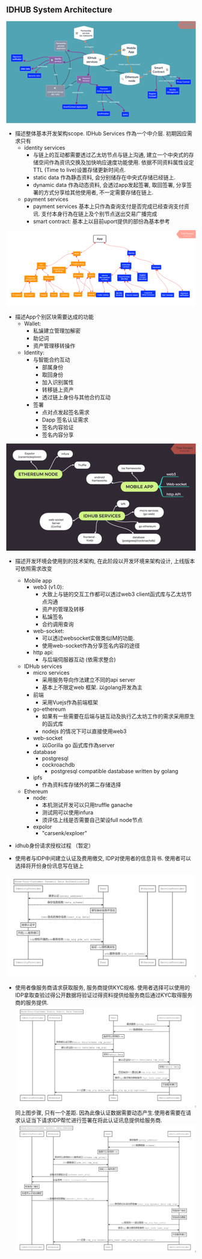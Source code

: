 ## IDHUB System Architecture

![img](assets/IDHub_services.png)

* 描述整体基本开发架构scope. IDHub Services 作為一个中介层. 初期因应需求只有
  * identity services
    * 与链上的互动都需要透过乙太坊节点与链上沟通, 建立一个中央式的存储空间作為资讯交换及加快响应速度功能使用. 依据不同资料属性设定TTL (Time to live)设置存储更新时间点.
    * static data 作為静态资料, 会分别储存在中央式存储已经链上.
    * dynamic data 作為动态资料, 会透过app发起签署, 取回签署, 分享签署的方式分享给其他使用者, 不一定需要存储在链上.
  * payment services
    * payment services 基本上只作為查询支付是否完成已经查询支付资讯. 支付本身行為在链上及个别节点送出交易广播完成
    * smart contract: 基本上以目前uport提供的部份為基本参考

![img](assets/App.png)

* 描述App个别区块需要达成的功能
  * Wallet:
    * 私讑建立管理加解密
    * 助记词
    * 资产管理移转操作
  * Identity:
    * 与智能合约互动
      * 部属身份
      * 取回身份
      * 加入识别属性
      * 转移链上资产
      * 透过链上身份与其他合约互动
    * 签署
      * 点对点发起签名需求
      * Dapp 签名认证需求
      * 签名内容验证
      * 签名内容分享

![img](assets/Dev_tool_set.png)

* 描述开发环境会使用到的技术架构, 在此阶段以开发环境来架构设计, 上线版本可依照需求改变
  * Mobile app
    * web3 (v1.0):
      * 大致上与链的交互工作都可以透过web3 client函式库与乙太坊节点沟通
      * 资产的管理及转移
      * 私讑签名
      * 合约调用查询
    * web-socket:
      * 可以透过websocket实做类似IM的功能.
      * 使用web-socket作為分享签名内容的途径
    * http api:
      * 与后端伺服器互动 (依需求整合)
  * IDHub services
    * micro services
      * 采用服务导向作法建立不同的api server
      * 基本上不限定web 框架. 以golang开发為主
    * 前端
      * 采用Vuejs作為前端框架
    * go-ethereum
      * 如果有一些需要在后端与链互动及执行乙太坊工作的需求采用原生的函式库
      * nodejs 的情况下可以直接使用web3
    * web-socket
      * 以Gorilla go 函式库作為server
    * database
      * postgresql
      * cockroachdb
        * postgresql compatible dastabase written by golang
    * ipfs
      * 作為资料库存储外的第二存储选择   
  * Ethereum
    * node:
      * 本机测试开发可以只用truffle ganache
      * 测试网可以使用infura
      * 须评估上线是否需要自己架设full node节点
    * expolor
      * "carsenk/exploer"

* idhub身份请求授权过程 （暂定）

* 使用者与IDP中间建立认证及费用缴交, IDP对使用者的信息背书. 使用者可以选择将开份身份讯息写在链上
<!-- ![img](assets/idhub-step01.png) -->
![img](assets/idhub-step02.png)
* 使用者像服务商请求获取服务, 服务商提供KYC规格. 使用者选择可以使用的IDP拿取查验过得公开数据将验证过得资料提供给服务商后通过KYC取得服务商的服务提供.
![img](assets/idhub-step03.png)
同上图步骤, 只有一个差距. 因為此像认证数据需要动态产生.使用者需要在请求认证当下请求IDP帮忙进行签署在将此认证讯息提供给服务商.
![img](assets/idhub-step04.png)
